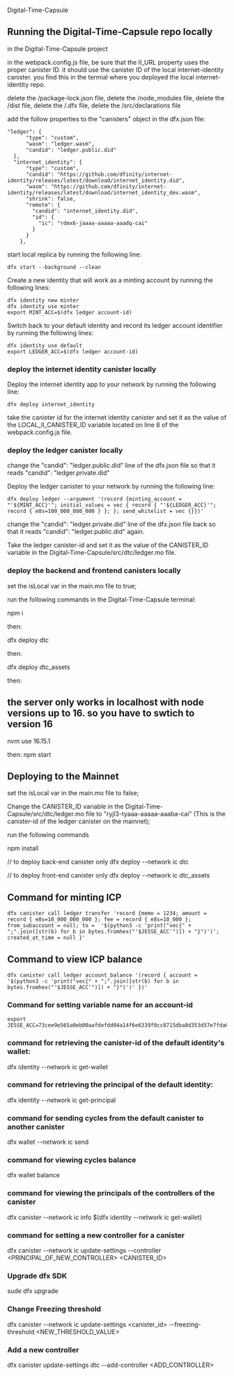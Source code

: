 Digital-Time-Capsule

## Running the Digital-Time-Capsule repo locally

in the Digital-Time-Capsule project 

in the webpack.config.js file, be sure that the II_URL property uses the proper canister ID. it should use the canister ID of the local internet-identity canister. you find this in the termial where you deployed the local internet-identity repo. 

delete the /package-lock.json file, 
delete the /node_modules file,
delete the /dist file,
delete the /.dfx file,
delete the /src/declarations file

add the follow properties to the "canisters" object in the dfx.json file:

```
"ledger": {
      "type": "custom",
      "wasm": "ledger.wasm",
      "candid": "ledger.public.did"
  },
  "internet_identity": {
      "type": "custom",
      "candid": "https://github.com/dfinity/internet-identity/releases/latest/download/internet_identity.did",
      "wasm": "https://github.com/dfinity/internet-identity/releases/latest/download/internet_identity_dev.wasm",
      "shrink": false,
      "remote": {
        "candid": "internet_identity.did",
        "id": {
          "ic": "rdmx6-jaaaa-aaaaa-aaadq-cai"
        }
      }
    },
```

start local replica by running the following line:

```
dfx start --background --clean
```

Create a new identity that will work as a minting account by running the following lines:

```
dfx identity new minter
dfx identity use minter
export MINT_ACC=$(dfx ledger account-id)
```

Switch back to your default identity and record its ledger account identifier by running the following lines:

```
dfx identity use default
export LEDGER_ACC=$(dfx ledger account-id)
```

### deploy the internet identity canister locally

Deploy the internet identity app to your network by running the following line:
```
dfx deploy internet_identity
```

take the canister id for the internet identity canister and set it as the value of the LOCAL_II_CANISTER_ID variable located on line 8 
of the webpack.config.js file.


### deploy the ledger canister locally

change the "candid": "ledger.public.did" line of the dfx.json file so that it reads "candid": "ledger.private.did"

Deploy the ledger canister to your network by running the following line:
```
dfx deploy ledger --argument '(record {minting_account = "'${MINT_ACC}'"; initial_values = vec { record { "'${LEDGER_ACC}'"; record { e8s=100_000_000_000 } }; }; send_whitelist = vec {}})'
```

change the "candid": "ledger.private.did" line of the dfx.json file back so that it reads "candid": "ledger.public.did" again.

Take the ledger canister-id and set it as the value of the CANISTER_ID variable in the Digital-Time-Capsule/src/dtc/ledger.mo file. 

### deploy the backend and frontend canisters locally

set the isLocal var in the main.mo file to true;

run the following commands in the Digital-Time-Capsule terminal: 

npm i

then:

dfx deploy dtc

then:

dfx deploy dtc_assets

then: 
## the server only works in localhost with node versions up to 16. so you have to swtich to version 16
nvm use 16.15.1

then:
npm start

## Deploying to the Mainnet

set the isLocal var in the main.mo file to false;

Change the CANISTER_ID variable in the Digital-Time-Capsule/src/dtc/ledger.mo file to "ryjl3-tyaaa-aaaaa-aaaba-cai" (This is the canister-id of the ledger canister on the mainnet);

run the following commands

npm install

// to deploy back-end canister only
dfx deploy --network ic dtc

// to deploy front-end canister only
dfx deploy --network ic dtc_assets


## Command for minting ICP

```
dfx canister call ledger transfer 'record {memo = 1234; amount = record { e8s=10_000_000_000 }; fee = record { e8s=10_000 }; from_subaccount = null; to =  '$(python3 -c 'print("vec{" + ";".join([str(b) for b in bytes.fromhex("'$JESSE_ACC'")]) + "}")')'; created_at_time = null }' 

```

## Command to view ICP balance 

```
dfx canister call ledger account_balance '(record { account = '$(python3 -c 'print("vec{" + ";".join([str(b) for b in bytes.fromhex("'$JESSE_ACC'")]) + "}")')' })'
```

### Command for setting variable name for an account-id
```
export JESSE_ACC=73cee9e565a0eb00aafdefdd04a14f6e6339f0cc8715dba8d353d57e7fda6da2
```

<!-- this above command creates a variable named 'JESSE_ACC' and sets it equal to the long string of characters on the right side of the equal sign -->

### command for retrieving the canister-id of the default identity's wallet: 

dfx identity --network ic get-wallet

### command for retrieving the principal of the default identity:

dfx identity --network ic get-principal

### command for sending cycles from the default canister to another canister

dfx wallet --network ic send <destination> <amount>

### command for viewing cycles balance 

dfx wallet balance

### command for viewing the principals of the controllers of the canister

dfx canister --network ic info $(dfx identity --network ic get-wallet)

### command for setting a new controller for a canister

dfx canister --network ic update-settings --controller <PRINCIPAL_OF_NEW_CONTROLLER> <CANISTER_ID>

### Upgrade dfx SDK

sude dfx upgrade

### Change Freezing threshold

dfx canister --network ic  update-settings <canister_id> --freezing-threshold <NEW_THRESHOLD_VALUE>

### Add a new controller

dfx canister update-settings dtc --add-controller <ADD_CONTROLLER>

